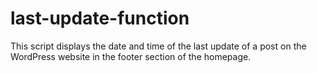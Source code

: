 # last-update-function
This script displays the date and time of the last update of a post on the WordPress website in the footer section of the homepage.

